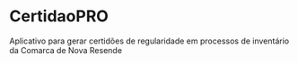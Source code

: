 # CertidaoPRO
Aplicativo para gerar certidões de regularidade em processos de inventário da Comarca de Nova Resende
